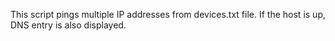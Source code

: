 This script pings multiple IP addresses from devices.txt file.
If the host is up, DNS entry is also displayed.
